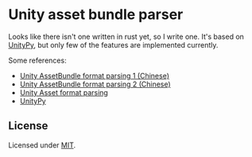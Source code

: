 # Unity asset bundle parser

Looks like there isn't one written in rust yet, so I write one.
It's based on [UnityPy](https://github.com/K0lb3/UnityPy), but only few of the features are implemented currently.

Some references:

* [Unity AssetBundle format parsing 1 (Chinese)](https://chenanbao.github.io/2020/01/08/AssetBundle/)
* [Unity AssetBundle format parsing 2 (Chinese)](https://blog.codingnow.com/2014/08/unity3d_asset_bundle.html)
* [Unity Asset format parsing](https://wiki.xentax.com/index.php/Unity_Assets)
* [UnityPy](https://github.com/K0lb3/UnityPy)

## License

Licensed under [MIT](../LICENSE).
